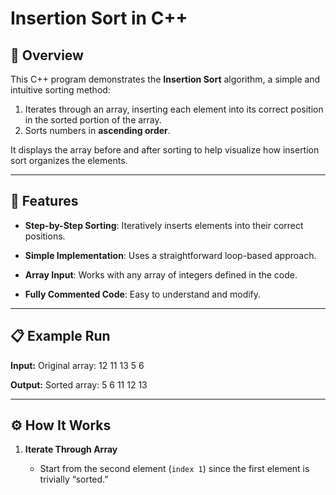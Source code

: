 # Insertion Sort in C++

## 📌 Overview

This C++ program demonstrates the **Insertion Sort** algorithm, a simple and intuitive sorting method:

1. Iterates through an array, inserting each element into its correct position in the sorted portion of the array.
2. Sorts numbers in **ascending order**.

It displays the array before and after sorting to help visualize how insertion sort organizes the elements.

---

## 🔧 Features

- **Step-by-Step Sorting**: Iteratively inserts elements into their correct positions.

* **Simple Implementation**: Uses a straightforward loop-based approach.

* **Array Input**: Works with any array of integers defined in the code.

* **Fully Commented Code**: Easy to understand and modify.

---

## 📋 Example Run

**Input:**
Original array:
12 11 13 5 6

**Output:**
Sorted array:
5 6 11 12 13

---

## ⚙ How It Works

1. **Iterate Through Array**

   - Start from the second element (`index 1`) since the first element is trivially “sorted.”
